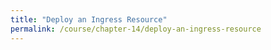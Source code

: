 ```yaml
---
title: "Deploy an Ingress Resource"
permalink: /course/chapter-14/deploy-an-ingress-resource
---
```

